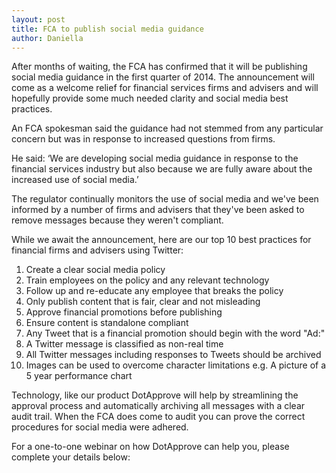 ```yaml
---
layout: post
title: FCA to publish social media guidance
author: Daniella
---
```

After months of waiting, the FCA has confirmed that it will be publishing
social media guidance in the first quarter of 2014. The announcement will come
as a welcome relief for financial services firms and advisers and will
hopefully provide some much needed clarity and social media best practices.

An FCA spokesman said the guidance had not stemmed from any particular concern
but was in response to increased questions from firms.

He said: ‘We are developing social media guidance in response to the financial
services industry but also because we are fully aware about the increased use
of social media.’

The regulator continually monitors the use of social media and we've been
informed by a number of firms and advisers that they've been asked to remove
messages because they weren't compliant. 

While we await the announcement, here are our top 10 best practices for
financial firms and advisers using Twitter:

1. Create a clear social media policy 
2. Train employees on the policy and any relevant technology 
3. Follow up and re-educate any employee that breaks the policy 
4. Only publish content that is fair, clear and not misleading 
5. Approve financial promotions before publishing 
6. Ensure content is standalone compliant 
7. Any Tweet that is a financial promotion should begin with the word "Ad:" 
8. A Twitter message is classified as non-real time 
9. All Twitter messages including responses to Tweets should be archived 
10. Images can be used to overcome character limitations e.g. A picture of a 5
    year performance chart 

Technology, like our product DotApprove will help by streamlining the approval
process and automatically archiving all messages with a clear audit trail. When
the FCA does come to audit you can prove the correct procedures for social
media were adhered.

For a one-to-one webinar on how DotApprove can help you, please complete your
details below:
